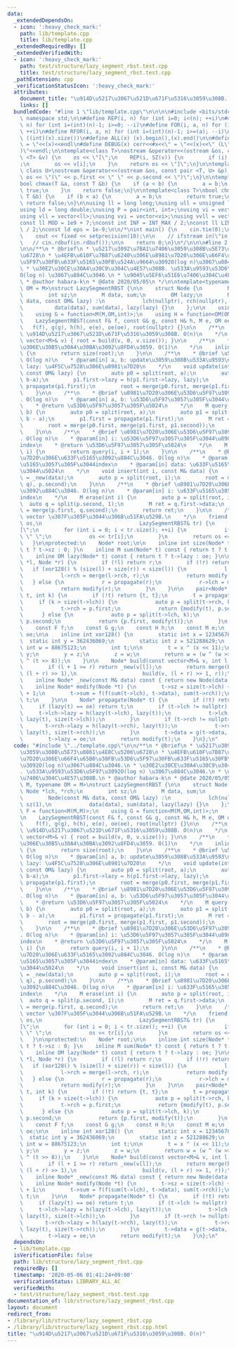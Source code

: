 ```yaml
---
data:
  _extendedDependsOn:
  - icon: ':heavy_check_mark:'
    path: lib/template.cpp
    title: lib/template.cpp
  _extendedRequiredBy: []
  _extendedVerifiedWith:
  - icon: ':heavy_check_mark:'
    path: test/structure/lazy_segment_rbst.test.cpp
    title: test/structure/lazy_segment_rbst.test.cpp
  _pathExtension: cpp
  _verificationStatusIcon: ':heavy_check_mark:'
  attributes:
    document_title: "\u914D\u5217\u3067\u521D\u671F\u5316\u3059\u308B. O(n)"
    links: []
  bundledCode: "#line 1 \"lib/template.cpp\"\n\n\n\n#include <bits/stdc++.h>\n\nusing\
    \ namespace std;\n\n#define REP(i, n) for (int i=0; i<(n); ++i)\n#define RREP(i,\
    \ n) for (int i=(int)(n)-1; i>=0; --i)\n#define FOR(i, a, n) for (int i=(a); i<(n);\
    \ ++i)\n#define RFOR(i, a, n) for (int i=(int)(n)-1; i>=(a); --i)\n\n#define SZ(x)\
    \ ((int)(x).size())\n#define ALL(x) (x).begin(),(x).end()\n\n#define DUMP(x) cerr<<#x<<\"\
    \ = \"<<(x)<<endl\n#define DEBUG(x) cerr<<#x<<\" = \"<<(x)<<\" (L\"<<__LINE__<<\"\
    )\"<<endl;\n\ntemplate<class T>\nostream &operator<<(ostream &os, const vector\
    \ <T> &v) {\n    os << \"[\";\n    REP(i, SZ(v)) {\n        if (i) os << \", \"\
    ;\n        os << v[i];\n    }\n    return os << \"]\";\n}\n\ntemplate<class T,\
    \ class U>\nostream &operator<<(ostream &os, const pair <T, U> &p) {\n    return\
    \ os << \"(\" << p.first << \" \" << p.second << \")\";\n}\n\ntemplate<class T>\n\
    bool chmax(T &a, const T &b) {\n    if (a < b) {\n        a = b;\n        return\
    \ true;\n    }\n    return false;\n}\n\ntemplate<class T>\nbool chmin(T &a, const\
    \ T &b) {\n    if (b < a) {\n        a = b;\n        return true;\n    }\n   \
    \ return false;\n}\n\nusing ll = long long;\nusing ull = unsigned long long;\n\
    using ld = long double;\nusing P = pair<int, int>;\nusing vi = vector<int>;\n\
    using vll = vector<ll>;\nusing vvi = vector<vi>;\nusing vvll = vector<vll>;\n\n\
    const ll MOD = 1e9 + 7;\nconst int INF = INT_MAX / 2;\nconst ll LINF = LLONG_MAX\
    \ / 2;\nconst ld eps = 1e-9;\n\n/*\nint main() {\n    cin.tie(0);\n    ios::sync_with_stdio(false);\n\
    \    cout << fixed << setprecision(10);\n\n    // ifstream in(\"in.txt\");\n \
    \   // cin.rdbuf(in.rdbuf());\n\n    return 0;\n}\n*/\n\n\n#line 2 \"lib/structure/lazy_segment_rbst.cpp\"\
    \n\n/**\n * @brief\n * \u5217\u3092\u7BA1\u7406\u3059\u308B\u5E73\u8861\u4E8C\u5206\
    \u6728\n * \u4EFB\u610F\u7B87\u6240\u306E\u8981\u7D20\u306E\u66F4\u65B0\u30FB\u53D6\
    \u5F97\u30FB\u633F\u5165\u30FB\u524A\u9664\u3092O(log n)\u3067\u884C\u3046.\n\
    \ * \u30E2\u30CE\u30A4\u30C9\u304C\u4E57\u308B. \u533A\u9593\u53D6\u5F97\u3092\
    O(log n) \u3067\u884C\u3046.\n * \u9045\u5EF6\u51E6\u7406\u304C\u4E57\u308B.\n\
    \ * @author habara-k\n * @date 2020/05/05\n */\n\ntemplate<typename M, typename\
    \ OM = M>\nstruct LazySegmentRBST {\n\n    struct Node {\n        Node *lch, *rch;\n\
    \        int sz;\n        M data, sum;\n        OM lazy;\n        Node(const M&\
    \ data, const OM& lazy) :\n            lch(nullptr), rch(nullptr), sz(1),\n  \
    \          data(data), sum(data), lazy(lazy) {}\n    };\n\n    using F = function<M(M,M)>;\n\
    \    using G = function<M(M,OM,int)>;\n    using H = function<OM(OM,OM)>;\n\n\
    \    LazySegmentRBST(const F& f, const G& g, const H& h, M e, OM oe) :\n     \
    \   f(f), g(g), h(h), e(e), oe(oe), root(nullptr) {}\n\n    /**\n    * @brief\
    \ \u914D\u5217\u3067\u521D\u671F\u5316\u3059\u308B. O(n)\n    */\n    void build(const\
    \ vector<M>& v) { root = build(v, 0, v.size()); }\n\n    /**\n    * @brief \u6728\
    \u306E\u30B5\u30A4\u30BA\u3092\u8FD4\u3059. O(1)\n    */\n    inline int size()\
    \ {\n        return size(root);\n    }\n\n    /**\n    * @brief \u533A\u9593update.\
    \ O(log n)\n    * @param[in] a, b: update\u3059\u308B\u533A\u9593\n    * @param[in]\
    \ lazy: \u4F5C\u7528\u306E\u8981\u7D20\n    */\n    void update(int a, int b,\
    \ const OM& lazy) {\n        auto p0 = split(root, a);\n        auto p1 = split(p0.second,\
    \ b-a);\n        p1.first->lazy = h(p1.first->lazy, lazy);\n        p1.first =\
    \ propagate(p1.first);\n        root = merge(p0.first, merge(p1.first, p1.second));\n\
    \    }\n\n    /**\n    * @brief \u8981\u7D20\u306E\u53D6\u5F97\u3092\u884C\u3046\
    . O(log n)\n    * @param[in] a, b: \u53D6\u5F97\u3057\u305F\u3044\u533A\u9593\n\
    \    * @return \u53D6\u5F97\u3057\u305F\u5024\n    */\n    M query(int a, int\
    \ b) {\n        auto p0 = split(root, a);\n        auto p1 = split(p0.second,\
    \ b - a);\n        p1.first = propagate(p1.first);\n        M ret = sum(p1.first);\n\
    \        root = merge(p0.first, merge(p1.first, p1.second));\n        return ret;\n\
    \    }\n\n    /**\n    * @brief \u8981\u7D20\u306E\u53D6\u5F97\u3092\u884C\u3046\
    . O(log n)\n    * @param[in] i: \u53D6\u5F97\u3057\u305F\u3044\u8981\u7D20\u306E\
    index\n    * @return \u53D6\u5F97\u3057\u305F\u5024\n    */\n    M operator[](int\
    \ i) {\n        return query(i, i + 1);\n    }\n\n    /**\n    * @brief \u8981\
    \u7D20\u306E\u633F\u5165\u3092\u884C\u3046. O(log n)\n    * @param[in] i: \u633F\
    \u5165\u3057\u305F\u3044index\n    * @param[in] data: \u633F\u5165\u3057\u305F\
    \u3044\u5024\n    */\n    void insert(int i, const M& data) {\n        auto q\
    \ = _new(data);\n        auto p = split(root, i);\n        root = merge(merge(p.first,\
    \ q), p.second);\n    }\n\n    /**\n    * @brief \u8981\u7D20\u306E\u524A\u9664\
    \u3092\u884C\u3046. O(log n)\n    * @param[in] i: \u633F\u5165\u3057\u305F\u3044\
    index\n    */\n    M erase(int i) {\n        auto p = split(root, i);\n      \
    \  auto q = split(p.second, 1);\n        M ret = q.first->data;\n        root\
    \ = merge(p.first, q.second);\n        return ret;\n    }\n\n    /**\n    * @brief\
    \ vector \u307F\u305F\u3044\u306B\u51FA\u529B.\n    */\n    friend ostream& operator<<(ostream&\
    \ os,\n                               LazySegmentRBST& tr) {\n        os << \"\
    [\";\n        for (int i = 0; i < tr.size(); ++i) {\n            if (i) os <<\
    \ \" \";\n            os << tr[i];\n        }\n        return os << \"]\";\n \
    \   }\n\nprotected:\n    Node* root;\n\n    inline int size(Node* t) const { return\
    \ t ? t->sz : 0; }\n    inline M sum(Node* t) const { return t ? t->sum : e; }\n\
    \    inline OM lazy(Node* t) const { return t ? t->lazy : oe; }\n\n    Node* merge(Node\
    \ *l, Node *r) {\n        if (!l) return r;\n        if (!r) return l;\n     \
    \   if (xor128() % (size(l) + size(r)) < size(l)) {\n            l = propagate(l);\n\
    \            l->rch = merge(l->rch, r);\n            return modify(l);\n     \
    \   } else {\n            r = propagate(r);\n            r->lch = merge(l, r->lch);\n\
    \            return modify(r);\n        }\n    }\n\n    pair<Node*, Node*> split(Node*\
    \ t, int k) {\n        if (!t) return {t, t};\n        t = propagate(t);\n   \
    \     if (k > size(t->lch)) {\n            auto p = split(t->rch, k-size(t->lch)-1);\n\
    \            t->rch = p.first;\n            return {modify(t), p.second};\n  \
    \      } else {\n            auto p = split(t->lch, k);\n            t->lch =\
    \ p.second;\n            return {p.first, modify(t)};\n        }\n    }\n\nprivate:\n\
    \    const F f;\n    const G g;\n    const H h;\n    const M e;\n    const OM\
    \ oe;\n\n    inline int xor128() {\n        static int x = 123456789;\n      \
    \  static int y = 362436069;\n        static int z = 521288629;\n        static\
    \ int w = 88675123;\n        int t;\n\n        t = x ^ (x << 11);\n        x =\
    \ y;\n        y = z;\n        z = w;\n        return w = (w ^ (w >> 19)) ^ (t\
    \ ^ (t >> 8));\n    }\n\n    Node* build(const vector<M>& v, int l, int r) {\n\
    \        if (l + 1 >= r) return _new(v[l]);\n        return merge(build(v, l,\
    \ (l + r) >> 1),\n                     build(v, (l + r) >> 1, r));\n    }\n\n\
    \    inline Node* _new(const M& data) const { return new Node(data, oe); }\n\n\
    \    inline Node* modify(Node *t) {\n        t->sz = size(t->lch) + size(t->rch)\
    \ + 1;\n        t->sum = f(f(sum(t->lch), t->data), sum(t->rch));\n        return\
    \ t;\n    }\n\n    Node* propagate(Node* t) {\n        if (!t) return t;\n   \
    \     if (lazy(t) == oe) return t;\n        if (t->lch != nullptr) {\n       \
    \     t->lch->lazy = h(lazy(t->lch), lazy(t));\n            t->lch->sum = g(sum(t->lch),\
    \ lazy(t), size(t->lch));\n        }\n        if (t->rch != nullptr) {\n     \
    \       t->rch->lazy = h(lazy(t->rch), lazy(t));\n            t->rch->sum = g(sum(t->rch),\
    \ lazy(t), size(t->rch));\n        }\n        t->data = g(t->data, lazy(t), 1);\n\
    \        t->lazy = oe;\n        return modify(t);\n    }\n};\n"
  code: "#include \"../template.cpp\"\n\n/**\n * @brief\n * \u5217\u3092\u7BA1\u7406\
    \u3059\u308B\u5E73\u8861\u4E8C\u5206\u6728\n * \u4EFB\u610F\u7B87\u6240\u306E\u8981\
    \u7D20\u306E\u66F4\u65B0\u30FB\u53D6\u5F97\u30FB\u633F\u5165\u30FB\u524A\u9664\
    \u3092O(log n)\u3067\u884C\u3046.\n * \u30E2\u30CE\u30A4\u30C9\u304C\u4E57\u308B\
    . \u533A\u9593\u53D6\u5F97\u3092O(log n) \u3067\u884C\u3046.\n * \u9045\u5EF6\u51E6\
    \u7406\u304C\u4E57\u308B.\n * @author habara-k\n * @date 2020/05/05\n */\n\ntemplate<typename\
    \ M, typename OM = M>\nstruct LazySegmentRBST {\n\n    struct Node {\n       \
    \ Node *lch, *rch;\n        int sz;\n        M data, sum;\n        OM lazy;\n\
    \        Node(const M& data, const OM& lazy) :\n            lch(nullptr), rch(nullptr),\
    \ sz(1),\n            data(data), sum(data), lazy(lazy) {}\n    };\n\n    using\
    \ F = function<M(M,M)>;\n    using G = function<M(M,OM,int)>;\n    using H = function<OM(OM,OM)>;\n\
    \n    LazySegmentRBST(const F& f, const G& g, const H& h, M e, OM oe) :\n    \
    \    f(f), g(g), h(h), e(e), oe(oe), root(nullptr) {}\n\n    /**\n    * @brief\
    \ \u914D\u5217\u3067\u521D\u671F\u5316\u3059\u308B. O(n)\n    */\n    void build(const\
    \ vector<M>& v) { root = build(v, 0, v.size()); }\n\n    /**\n    * @brief \u6728\
    \u306E\u30B5\u30A4\u30BA\u3092\u8FD4\u3059. O(1)\n    */\n    inline int size()\
    \ {\n        return size(root);\n    }\n\n    /**\n    * @brief \u533A\u9593update.\
    \ O(log n)\n    * @param[in] a, b: update\u3059\u308B\u533A\u9593\n    * @param[in]\
    \ lazy: \u4F5C\u7528\u306E\u8981\u7D20\n    */\n    void update(int a, int b,\
    \ const OM& lazy) {\n        auto p0 = split(root, a);\n        auto p1 = split(p0.second,\
    \ b-a);\n        p1.first->lazy = h(p1.first->lazy, lazy);\n        p1.first =\
    \ propagate(p1.first);\n        root = merge(p0.first, merge(p1.first, p1.second));\n\
    \    }\n\n    /**\n    * @brief \u8981\u7D20\u306E\u53D6\u5F97\u3092\u884C\u3046\
    . O(log n)\n    * @param[in] a, b: \u53D6\u5F97\u3057\u305F\u3044\u533A\u9593\n\
    \    * @return \u53D6\u5F97\u3057\u305F\u5024\n    */\n    M query(int a, int\
    \ b) {\n        auto p0 = split(root, a);\n        auto p1 = split(p0.second,\
    \ b - a);\n        p1.first = propagate(p1.first);\n        M ret = sum(p1.first);\n\
    \        root = merge(p0.first, merge(p1.first, p1.second));\n        return ret;\n\
    \    }\n\n    /**\n    * @brief \u8981\u7D20\u306E\u53D6\u5F97\u3092\u884C\u3046\
    . O(log n)\n    * @param[in] i: \u53D6\u5F97\u3057\u305F\u3044\u8981\u7D20\u306E\
    index\n    * @return \u53D6\u5F97\u3057\u305F\u5024\n    */\n    M operator[](int\
    \ i) {\n        return query(i, i + 1);\n    }\n\n    /**\n    * @brief \u8981\
    \u7D20\u306E\u633F\u5165\u3092\u884C\u3046. O(log n)\n    * @param[in] i: \u633F\
    \u5165\u3057\u305F\u3044index\n    * @param[in] data: \u633F\u5165\u3057\u305F\
    \u3044\u5024\n    */\n    void insert(int i, const M& data) {\n        auto q\
    \ = _new(data);\n        auto p = split(root, i);\n        root = merge(merge(p.first,\
    \ q), p.second);\n    }\n\n    /**\n    * @brief \u8981\u7D20\u306E\u524A\u9664\
    \u3092\u884C\u3046. O(log n)\n    * @param[in] i: \u633F\u5165\u3057\u305F\u3044\
    index\n    */\n    M erase(int i) {\n        auto p = split(root, i);\n      \
    \  auto q = split(p.second, 1);\n        M ret = q.first->data;\n        root\
    \ = merge(p.first, q.second);\n        return ret;\n    }\n\n    /**\n    * @brief\
    \ vector \u307F\u305F\u3044\u306B\u51FA\u529B.\n    */\n    friend ostream& operator<<(ostream&\
    \ os,\n                               LazySegmentRBST& tr) {\n        os << \"\
    [\";\n        for (int i = 0; i < tr.size(); ++i) {\n            if (i) os <<\
    \ \" \";\n            os << tr[i];\n        }\n        return os << \"]\";\n \
    \   }\n\nprotected:\n    Node* root;\n\n    inline int size(Node* t) const { return\
    \ t ? t->sz : 0; }\n    inline M sum(Node* t) const { return t ? t->sum : e; }\n\
    \    inline OM lazy(Node* t) const { return t ? t->lazy : oe; }\n\n    Node* merge(Node\
    \ *l, Node *r) {\n        if (!l) return r;\n        if (!r) return l;\n     \
    \   if (xor128() % (size(l) + size(r)) < size(l)) {\n            l = propagate(l);\n\
    \            l->rch = merge(l->rch, r);\n            return modify(l);\n     \
    \   } else {\n            r = propagate(r);\n            r->lch = merge(l, r->lch);\n\
    \            return modify(r);\n        }\n    }\n\n    pair<Node*, Node*> split(Node*\
    \ t, int k) {\n        if (!t) return {t, t};\n        t = propagate(t);\n   \
    \     if (k > size(t->lch)) {\n            auto p = split(t->rch, k-size(t->lch)-1);\n\
    \            t->rch = p.first;\n            return {modify(t), p.second};\n  \
    \      } else {\n            auto p = split(t->lch, k);\n            t->lch =\
    \ p.second;\n            return {p.first, modify(t)};\n        }\n    }\n\nprivate:\n\
    \    const F f;\n    const G g;\n    const H h;\n    const M e;\n    const OM\
    \ oe;\n\n    inline int xor128() {\n        static int x = 123456789;\n      \
    \  static int y = 362436069;\n        static int z = 521288629;\n        static\
    \ int w = 88675123;\n        int t;\n\n        t = x ^ (x << 11);\n        x =\
    \ y;\n        y = z;\n        z = w;\n        return w = (w ^ (w >> 19)) ^ (t\
    \ ^ (t >> 8));\n    }\n\n    Node* build(const vector<M>& v, int l, int r) {\n\
    \        if (l + 1 >= r) return _new(v[l]);\n        return merge(build(v, l,\
    \ (l + r) >> 1),\n                     build(v, (l + r) >> 1, r));\n    }\n\n\
    \    inline Node* _new(const M& data) const { return new Node(data, oe); }\n\n\
    \    inline Node* modify(Node *t) {\n        t->sz = size(t->lch) + size(t->rch)\
    \ + 1;\n        t->sum = f(f(sum(t->lch), t->data), sum(t->rch));\n        return\
    \ t;\n    }\n\n    Node* propagate(Node* t) {\n        if (!t) return t;\n   \
    \     if (lazy(t) == oe) return t;\n        if (t->lch != nullptr) {\n       \
    \     t->lch->lazy = h(lazy(t->lch), lazy(t));\n            t->lch->sum = g(sum(t->lch),\
    \ lazy(t), size(t->lch));\n        }\n        if (t->rch != nullptr) {\n     \
    \       t->rch->lazy = h(lazy(t->rch), lazy(t));\n            t->rch->sum = g(sum(t->rch),\
    \ lazy(t), size(t->rch));\n        }\n        t->data = g(t->data, lazy(t), 1);\n\
    \        t->lazy = oe;\n        return modify(t);\n    }\n};\n"
  dependsOn:
  - lib/template.cpp
  isVerificationFile: false
  path: lib/structure/lazy_segment_rbst.cpp
  requiredBy: []
  timestamp: '2020-05-06 01:41:24+09:00'
  verificationStatus: LIBRARY_ALL_AC
  verifiedWith:
  - test/structure/lazy_segment_rbst.test.cpp
documentation_of: lib/structure/lazy_segment_rbst.cpp
layout: document
redirect_from:
- /library/lib/structure/lazy_segment_rbst.cpp
- /library/lib/structure/lazy_segment_rbst.cpp.html
title: "\u914D\u5217\u3067\u521D\u671F\u5316\u3059\u308B. O(n)"
---
```

